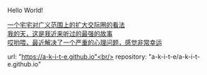 Hello World!


[一个宅宅对广义范围上的扩大交际圈的看法](https://a-k-i-t-e.github.io/social.html)<br/>
[我的天，这是我近来听过的最强的故事](https://a-k-i-t-e.github.io/story.html)<br/>
[哎哟喂，最近解决了一个严重的心理问题，感觉非常幸运](https://a-k-i-t-e.github.io/psy_issue.md)<br/>


url: "https://a-k-i-t-e.github.io"<br/>
repository: "a-k-i-t-e/a-k-i-t-e.github.io"
